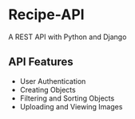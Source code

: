 # Recipe-API
A REST API with Python and Django

## API Features
* User Authentication
* Creating Objects
* Filtering and Sorting Objects
* Uploading and Viewing Images
